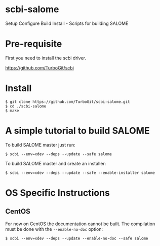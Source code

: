 # scbi-salome

Setup Configure Build Install - Scripts for building SALOME

# Pre-requisite

  First you need to install the scbi driver.

  https://github.com/TurboGit/scbi

# Install

```
$ git clone https://github.com/TurboGit/scbi-salome.git
$ cd ./scbi-salome
$ make
```

# A simple tutorial to build SALOME

  To build SALOME master just run:

```
$ scbi --env=xdev --deps --update --safe salome
```

  To build SALOME master and create an installer:

```
$ scbi --env=xdev --deps --update --safe --enable-installer salome
```

# OS Specific Instructions

## CentOS

For now on CentOS the documentation cannot be built. The compilation must
be done with the `--enable-no-doc` option:

```
$ scbi --env=xdev --deps --update --enable-no-doc --safe salome
```
